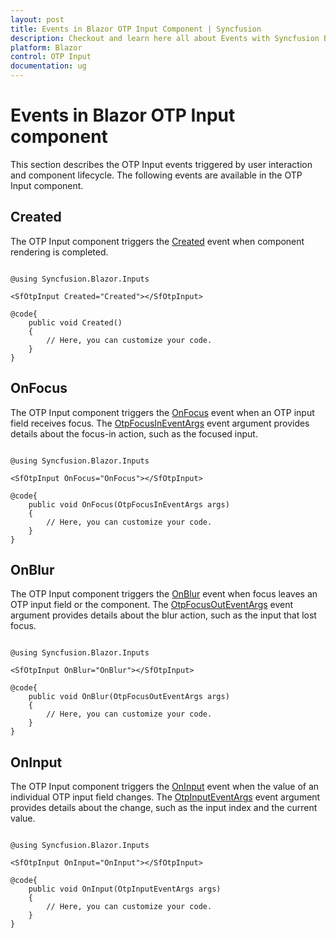 ```yaml
---
layout: post
title: Events in Blazor OTP Input Component | Syncfusion
description: Checkout and learn here all about Events with Syncfusion Blazor OTP Input component in Blazor Server App and Blazor WebAssembly App.
platform: Blazor
control: OTP Input
documentation: ug
---
```


# Events in Blazor OTP Input component

This section describes the OTP Input events triggered by user interaction and component lifecycle. The following events are available in the OTP Input component.

## Created

The OTP Input component triggers the [Created](https://help.syncfusion.com/cr/blazor/Syncfusion.Blazor.Inputs.SfOtpInput.html#Syncfusion_Blazor_Inputs_SfOtpInput_Created) event when component rendering is completed.

```cshtml

@using Syncfusion.Blazor.Inputs

<SfOtpInput Created="Created"></SfOtpInput>

@code{
    public void Created()
    {
        // Here, you can customize your code.
    }
}

```

## OnFocus

The OTP Input component triggers the [OnFocus](https://help.syncfusion.com/cr/blazor/Syncfusion.Blazor.Inputs.SfOtpInput.html#Syncfusion_Blazor_Inputs_SfOtpInput_OnFocus) event when an OTP input field receives focus. The [OtpFocusInEventArgs](https://help.syncfusion.com/cr/blazor/Syncfusion.Blazor.Inputs.OtpFocusInEventArgs.html) event argument provides details about the focus-in action, such as the focused input.

```cshtml

@using Syncfusion.Blazor.Inputs

<SfOtpInput OnFocus="OnFocus"></SfOtpInput>

@code{
    public void OnFocus(OtpFocusInEventArgs args)
    {
        // Here, you can customize your code.
    }
}

```

## OnBlur

The OTP Input component triggers the [OnBlur](https://help.syncfusion.com/cr/blazor/Syncfusion.Blazor.Inputs.SfOtpInput.html#Syncfusion_Blazor_Inputs_SfOtpInput_OnBlur) event when focus leaves an OTP input field or the component. The [OtpFocusOutEventArgs](https://help.syncfusion.com/cr/blazor/Syncfusion.Blazor.Inputs.OtpFocusOutEventArgs.html) event argument provides details about the blur action, such as the input that lost focus.

```cshtml

@using Syncfusion.Blazor.Inputs

<SfOtpInput OnBlur="OnBlur"></SfOtpInput>

@code{
    public void OnBlur(OtpFocusOutEventArgs args)
    {
        // Here, you can customize your code.
    }
}

```

## OnInput

The OTP Input component triggers the [OnInput](https://help.syncfusion.com/cr/blazor/Syncfusion.Blazor.Inputs.SfOtpInput.html#Syncfusion_Blazor_Inputs_SfOtpInput_OnInput) event when the value of an individual OTP input field changes. The [OtpInputEventArgs](https://help.syncfusion.com/cr/blazor/Syncfusion.Blazor.Inputs.OtpInputEventArgs.html) event argument provides details about the change, such as the input index and the current value.

```cshtml

@using Syncfusion.Blazor.Inputs

<SfOtpInput OnInput="OnInput"></SfOtpInput>

@code{
    public void OnInput(OtpInputEventArgs args)
    {
        // Here, you can customize your code.
    }
}

```
